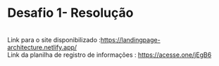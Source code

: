 # Desafio 1- Resolução
<br> Link para o site disponibilizado :https://landingpage-architecture.netlify.app/<br>
Link da planilha de registro de informações : https://acesse.one/jEgB6

